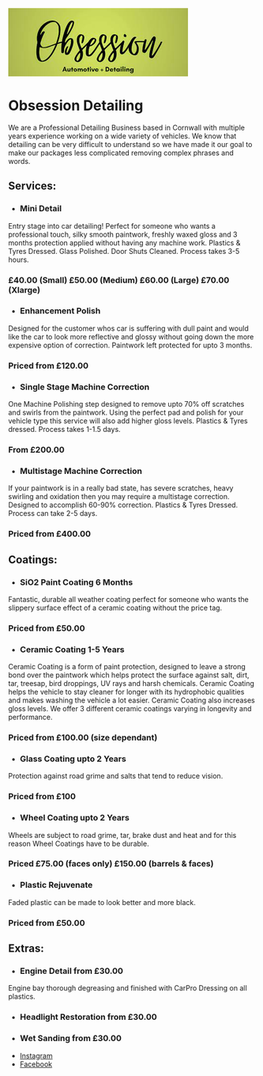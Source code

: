 <img src="https://raw.githubusercontent.com/obsessiondetailing/Obsession-Detailing/gh-pages/download.jpg" alt="Logo">

# Obsession Detailing
We are a Professional Detailing Business based in Cornwall with multiple years experience working on a wide variety of vehicles.
We know that detailing can be very difficult to understand so we have made it our goal to make our packages less complicated removing complex phrases and words.  

## Services:
- ### Mini Detail
Entry stage into car detailing! Perfect for someone who wants a professional touch, silky smooth paintwork, freshly waxed gloss and 3 months protection applied without having any machine work. 
Plastics & Tyres Dressed. 
Glass Polished. 
Door Shuts Cleaned. 
Process takes 3-5 hours.
### £40.00 (Small) £50.00 (Medium) £60.00 (Large) £70.00 (Xlarge)
- ### Enhancement Polish
Designed for the customer whos car is suffering with dull paint and would like the car to look more reflective and glossy without going down the more expensive option of correction. Paintwork left protected for upto 3 months.
### Priced from £120.00
- ### Single Stage Machine Correction
One Machine Polishing step designed to remove upto 70% off scratches and swirls from the paintwork. Using the perfect pad and polish for your vehicle type this service will also add higher gloss levels. 
Plastics & Tyres dressed.
Process takes 1-1.5 days.
### From £200.00
- ### Multistage Machine Correction
If your paintwork is in a really bad state, has severe scratches, heavy swirling and oxidation then you may require a multistage correction. 
Designed to accomplish 60-90% correction. 
Plastics & Tyres Dressed. 
Process can take 2-5 days. 
### Priced from £400.00 

## Coatings:
- ### SiO2 Paint Coating 6 Months
Fantastic, durable all weather coating perfect for someone who wants the slippery surface effect of a ceramic coating without the price tag.  
### Priced from £50.00

- ### Ceramic Coating 1-5 Years
Ceramic Coating is a form of paint protection, designed to leave a strong bond over the paintwork which helps protect the surface against salt, dirt, tar, treesap, bird droppings,
UV rays and harsh chemicals. 
Ceramic Coating helps the vehicle to stay cleaner for longer with its hydrophobic qualities and makes washing the vehicle a lot easier. 
Ceramic Coating also increases gloss levels.
We offer 3 different ceramic coatings varying in longevity and performance. 
### Priced from £100.00 (size dependant)

- ### Glass Coating upto 2 Years
Protection against road grime and salts that tend to reduce vision. 
### Priced from £100

- ### Wheel Coating upto 2 Years
Wheels are subject to road grime, tar, brake dust and heat and for this reason Wheel Coatings have to be durable. 
### Priced £75.00 (faces only) £150.00 (barrels & faces) 

- ### Plastic Rejuvenate
Faded plastic can be made to look better and more black. 
### Priced from £50.00

## Extras:
- ### Engine Detail from £30.00
Engine bay thorough degreasing and finished with CarPro Dressing on all plastics. 

- ### Headlight Restoration from £30.00

- ### Wet Sanding from £30.00

<ul>
  <li><a href="https://www.instagram.com/obsessiondetailing/">Instagram</a></li>
  <li><a href="https://m.facebook.com/obsessiondetailed/">Facebook</a></li>
</ul>

